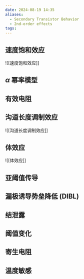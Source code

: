 ```yaml
---
date: 2024-08-19 14:35
aliases:
  - Secondary Transistor Behavior
  - 2nd-order effects
tags: 
---
```

## 速度饱和效应

![[速度饱和效应]]

## $\alpha$ 幂率模型

## 有效电阻

## 沟道长度调制效应

![[沟道长度调制效应]]

## 体效应

![[体效应]]

## 亚阈值传导



## 漏极诱导势垒降低 (DIBL)



## 结泄露


## 阈值变化



## 寄生电阻



## 温度敏感


